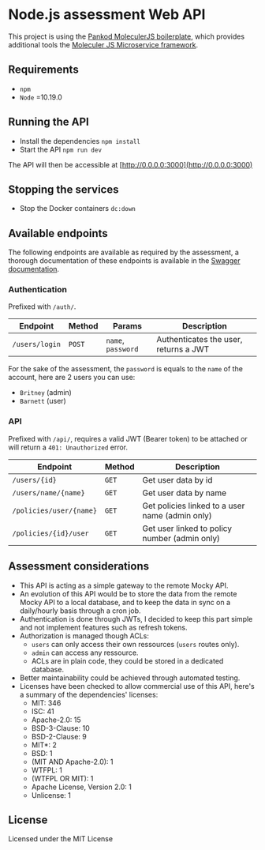 # Node.js assessment Web API
This project is using the [Pankod MoleculerJS boilerplate](https://pankod.github.io/moleculerjs-boilerplate/), which provides additional tools the [Moleculer JS Microservice framework](https://moleculer.services/).

## Requirements
- `npm`
- `Node` =10.19.0

## Running the API
- Install the dependencies `npm install`
- Start the API `npm run dev`

The API will then be accessible at [http://0.0.0.0:3000](http://0.0.0.0:3000)

## Stopping the services
- Stop the Docker containers `dc:down`

## Available endpoints
The following endpoints are available as required by the assessment, a thorough documentation of these endpoints is available in the [Swagger documentation](http://0.0.0.0:3001).

### Authentication
Prefixed with `/auth/`.

| Endpoint | Method | Params | Description |
| --- | --- | --- | --- |
| `/users/login`|`POST`|`name`, `password` | Authenticates the user, returns a JWT |

For the sake of the assessment, the `password` is equals to the `name` of the account, here are 2 users you can use:
- `Britney` (admin)
- `Barnett` (user)

### API
Prefixed with `/api/`, requires a valid JWT (Bearer token) to be attached or will return a `401: Unauthorized` error.

| Endpoint | Method | Description |
| --- | --- | --- |
| `/users/{id}` | `GET` | Get user data by id |
| `/users/name/{name}` | `GET` | Get user data by name |
| `/policies/user/{name}` | `GET` | Get policies linked to a user name (admin only) |
| `/policies/{id}/user` | `GET` | Get user linked to policy number (admin only) |

## Assessment considerations
- This API is acting as a simple gateway to the remote Mocky API.
- An evolution of this API would be to store the data from the remote Mocky API to a local database, and to keep the data in sync on a daily/hourly basis through a cron job.
- Authentication is done through JWTs, I decided to keep this part simple and not implement features such as refresh tokens.
- Authorization is managed though ACLs:
  - `users` can only access their own ressources (`users` routes only).
  - `admin` can access any ressource.
  - ACLs are in plain code, they could be stored in a dedicated database.
- Better maintainability could be achieved through automated testing.
- Licenses have been checked to allow commercial use of this API, here's a summary of the dependencies' licenses:
  - MIT: 346
  - ISC: 41
  - Apache-2.0: 15
  - BSD-3-Clause: 10
  - BSD-2-Clause: 9
  - MIT*: 2
  - BSD: 1
  - (MIT AND Apache-2.0): 1
  - WTFPL: 1
  - (WTFPL OR MIT): 1
  - Apache License, Version 2.0: 1
  - Unlicense: 1

## License

Licensed under the MIT License
